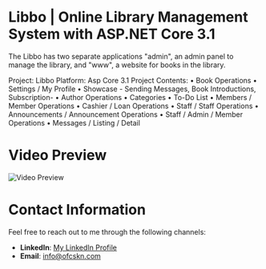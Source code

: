 # Libbo | Online Library Management System with ASP.NET Core 3.1
The Libbo has two separate applications "admin", an admin panel to manage the library, and "www", a website for books in the library. 

Project: Libbo
Platform: Asp Core 3.1
Project Contents:
• Book Operations
• Settings / My Profile
• Showcase - Sending Messages, Book Introductions, Subscription-
• Author Operations
• Categories
• To-Do List
• Members / Member Operations
• Cashier / Loan Operations
• Staff / Staff Operations
• Announcements / Announcement Operations
• Staff / Admin / Member Operations
• Messages / Listing / Detail

# Video Preview

![Video Preview](https://www.youtube.com/watch?v=_oiSsV2etxs)

# Contact Information

Feel free to reach out to me through the following channels:

- **LinkedIn**: [My LinkedIn Profile](https://www.linkedin.com/in/ofcskn)
- **Email**: [info@ofcskn.com](mailto:info@ofcskn.com)
